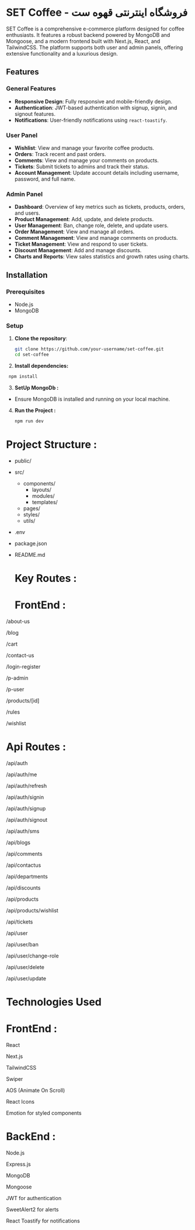 # SET Coffee - فروشگاه اینترنتی قهوه ست

SET Coffee is a comprehensive e-commerce platform designed for coffee enthusiasts. It features a robust backend powered by MongoDB and Mongoose, and a modern frontend built with Next.js, React, and TailwindCSS. The platform supports both user and admin panels, offering extensive functionality and a luxurious design.

## Features

### General Features
- **Responsive Design**: Fully responsive and mobile-friendly design.
- **Authentication**: JWT-based authentication with signup, signin, and signout features.
- **Notifications**: User-friendly notifications using `react-toastify`.

### User Panel
- **Wishlist**: View and manage your favorite coffee products.
- **Orders**: Track recent and past orders.
- **Comments**: View and manage your comments on products.
- **Tickets**: Submit tickets to admins and track their status.
- **Account Management**: Update account details including username, password, and full name.

### Admin Panel
- **Dashboard**: Overview of key metrics such as tickets, products, orders, and users.
- **Product Management**: Add, update, and delete products.
- **User Management**: Ban, change role, delete, and update users.
- **Order Management**: View and manage all orders.
- **Comment Management**: View and manage comments on products.
- **Ticket Management**: View and respond to user tickets.
- **Discount Management**: Add and manage discounts.
- **Charts and Reports**: View sales statistics and growth rates using charts.

## Installation

### Prerequisites
- Node.js
- MongoDB

### Setup
1. **Clone the repository**:
   
   ```bash
   git clone https://github.com/your-username/set-coffee.git
   cd set-coffee
   ```
2. **Install dependencies:**

  ```bash
   npm install
   ```

3. **SetUp MongoDb :**

- Ensure MongoDB is installed and running on your local machine.

4. **Run the Project :**

   ```bash
   npm run dev

   ```

# Project Structure : 

- public/
- src/
  - components/
    - layouts/
    - modules/
    - templates/
  - pages/
  - styles/
  - utils/
- .env
- package.json
- README.md

  # Key Routes :

  # FrontEnd :

/about-us

/blog

/cart

/contact-us

/login-register

/p-admin

/p-user

/products/[id]

/rules

/wishlist

# Api Routes : 

/api/auth

/api/auth/me

/api/auth/refresh

/api/auth/signin

/api/auth/signup

/api/auth/signout

/api/auth/sms

/api/blogs

/api/comments

/api/contactus

/api/departments

/api/discounts

/api/products

/api/products/wishlist

/api/tickets

/api/user

/api/user/ban

/api/user/change-role

/api/user/delete

/api/user/update

# Technologies Used 

# FrontEnd :

React

Next.js

TailwindCSS

Swiper

AOS (Animate On Scroll)

React Icons

Emotion for styled components

# BackEnd :

Node.js

Express.js

MongoDB

Mongoose

JWT for authentication

SweetAlert2 for alerts

React Toastify for notifications
